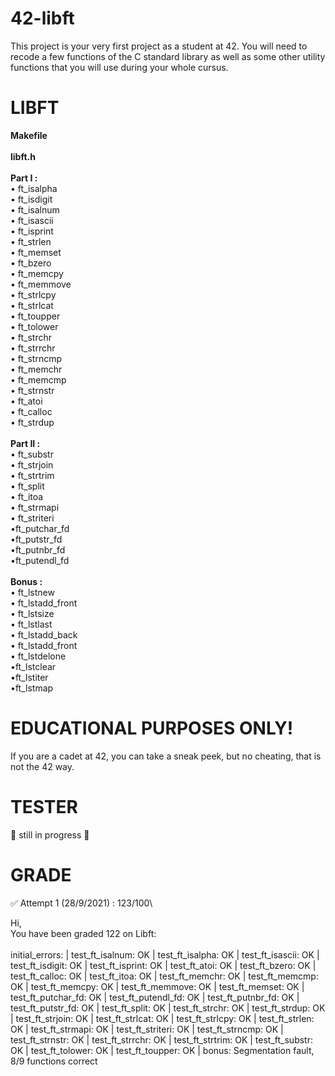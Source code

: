 # 42-libft
This project is your very first project as a student at 42. You will need to recode a few functions of the C standard library as well as some other utility functions that you will use during your whole cursus.

# LIBFT
**Makefile**\
\
**libft.h**\
\
**Part I :**\
• ft_isalpha\
• ft_isdigit\
• ft_isalnum\
• ft_isascii\
• ft_isprint\
• ft_strlen\
• ft_memset\
• ft_bzero\
• ft_memcpy\
• ft_memmove\
• ft_strlcpy\
• ft_strlcat\
• ft_toupper\
• ft_tolower\
• ft_strchr\
• ft_strrchr\
• ft_strncmp\
• ft_memchr\
• ft_memcmp\
• ft_strnstr\
• ft_atoi\
• ft_calloc\
• ft_strdup\
\
**Part II :**\
• ft_substr\
• ft_strjoin\
• ft_strtrim\
• ft_split\
• ft_itoa\
• ft_strmapi\
• ft_striteri\
•ft_putchar_fd\
•ft_putstr_fd\
•ft_putnbr_fd\
•ft_putendl_fd\
\
**Bonus :**\
• ft_lstnew\
• ft_lstadd_front\
• ft_lstsize\
• ft_lstlast\
• ft_lstadd_back\
• ft_lstadd_front\
• ft_lstdelone\
•ft_lstclear\
•ft_lstiter\
•ft_lstmap

# EDUCATIONAL PURPOSES ONLY!
If you are a cadet at 42, you can take a sneak peek, but no cheating, that is not the 42 way. 

# TESTER 
🚧 still in progress 🚧

# GRADE
✅ Attempt 1 (28/9/2021) : 123/100\
	
Hi,\
You have been graded 122 on Libft:\
\
initial_errors: | test_ft_isalnum: OK | test_ft_isalpha: OK | test_ft_isascii: OK | test_ft_isdigit: OK | test_ft_isprint: OK | test_ft_atoi: OK | test_ft_bzero: OK | test_ft_calloc: OK | test_ft_itoa: OK | test_ft_memchr: OK | test_ft_memcmp: OK | test_ft_memcpy: OK | test_ft_memmove: OK | test_ft_memset: OK | test_ft_putchar_fd: OK | test_ft_putendl_fd: OK | test_ft_putnbr_fd: OK | test_ft_putstr_fd: OK | test_ft_split: OK | test_ft_strchr: OK | test_ft_strdup: OK | test_ft_strjoin: OK | test_ft_strlcat: OK | test_ft_strlcpy: OK | test_ft_strlen: OK | test_ft_strmapi: OK | test_ft_striteri: OK | test_ft_strncmp: OK | test_ft_strnstr: OK | test_ft_strrchr: OK | test_ft_strtrim: OK | test_ft_substr: OK | test_ft_tolower: OK | test_ft_toupper: OK | bonus: Segmentation fault, 8/9 functions correct 
